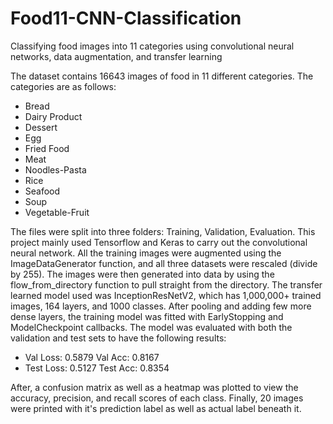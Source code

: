 # Food11-CNN-Classification
Classifying food images into 11 categories using convolutional neural networks, data augmentation, and transfer learning

The dataset contains 16643 images of food in 11 different categories. The categories are as follows:

- Bread
- Dairy Product
- Dessert
- Egg
- Fried Food
- Meat
- Noodles-Pasta
- Rice
- Seafood
- Soup
- Vegetable-Fruit

The files were split into three folders: Training, Validation, Evaluation.
This project mainly used Tensorflow and Keras to carry out the convolutional neural network.
All the training images were augmented using the ImageDataGenerator function, and all three datasets were rescaled (divide by 255).
The images were then generated into data by using the flow_from_directory function to pull straight from the directory.
The transfer learned model used was InceptionResNetV2, which has 1,000,000+ trained images, 164 layers, and 1000 classes.
After pooling and adding few more dense layers, the training model was fitted with EarlyStopping and ModelCheckpoint callbacks.
The model was evaluated with both the validation and test sets to have the following results:

- Val Loss: 0.5879      Val Acc: 0.8167
- Test Loss: 0.5127     Test Acc: 0.8354

After, a confusion matrix as well as a heatmap was plotted to view the accuracy, precision, and recall scores of each class.
Finally, 20 images were printed with it's prediction label as well as actual label beneath it.
